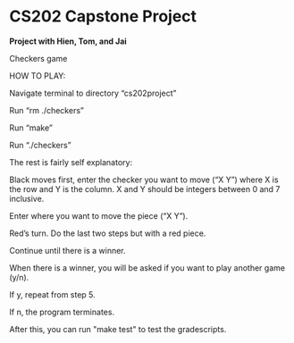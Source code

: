 # CS202 Capstone Project
**Project with Hien, Tom, and Jai**

Checkers game

HOW TO PLAY:

Navigate terminal to directory “cs202project”

Run “rm ./checkers” 

Run “make”

Run “./checkers”

The rest is fairly self explanatory:

Black moves first, enter the checker you want to move (“X Y”) where X is the row and Y is the column. X and Y should be integers between 0 and 7 inclusive.

Enter where you want to move the piece (“X Y”).

Red’s turn. Do the last two steps but with a red piece. 

Continue until there is a winner. 

When there is a winner, you will be asked if you want to play another game (y/n).

If y, repeat from step 5.

If n, the program terminates. 

After this, you can run "make test" to test the gradescripts.
